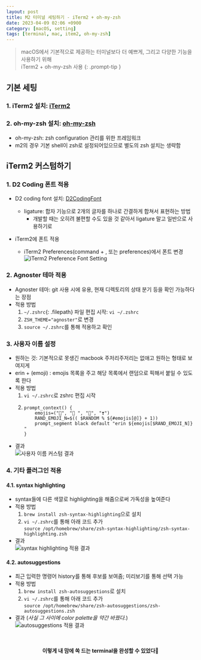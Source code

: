 ```yaml
---
layout: post
title: M2 터미널 세팅하기 - iTerm2 + oh-my-zsh
date: 2023-04-09 02:06 +0900
category: [macOS, setting]
tags: [terminal, mac, item2, oh-my-zsh]
---
```


> macOS에서 기본적으로 제공하는 터미널보다 더 예쁘게, 그리고 다양한 기능을 사용하기 위해   
 iTerm2 + oh-my-zsh 사용
{: .prompt-tip }

## 기본 세팅

### 1. iTerm2 설치: [iTerm2](https://iterm2.com)
### 2. oh-my-zsh 설치: [oh-my-zsh](https://ohmyz.sh/#install)
- oh-my-zsh: zsh configuration 관리를 위한 프레임워크
- m2의 경우 기본 shell이 zsh로 설정되어있으므로 별도의 zsh 설치는 생략함

## iTerm2 커스텀하기 

### 1. D2 Coding 폰트 적용 
- D2 coding font 설치: [D2CodingFont](https://github.com/naver/d2codingfont)
    - ligature: 합자 기능으로 2개의 글자를 하나로 간결하게 합쳐서 표현하는 방법
        - 개발할 때는 오히려 불편할 수도 있을 것 같아서 ligature 말고 일반으로 사용하기로

- iTerm2에 폰트 적용
    - iTerm2 Preferences(command + , 또는 preferences)에서 폰트 변경
    ![iTerm2 Preference Font Setting](/230734842-696a0bab-6069-48bb-9d83-8d065090f66e.png)


### 2. Agnoster 테마 적용
- Agnoster 테마: git 사용 시에 유용, 현재 디렉토리의 상태 분기 등을 확인 가능하다는 장점
- 적용 방법
    1. `~/.zshrc`{: .filepath} 파일 편집 시작: `vi ~/.zshrc`
    2. `ZSH_THEME="agnoster"`로 변경
    3. `source ~/.zshrc`를 통해 적용하고 확인


### 3. 사용자 이름 설정
- 원하는 것: 기본적으로 못생긴 macbook 주저리주저리는 없애고 원하는 형태로 보여지게
- erin + (emoji) : emojis 목록을 주고 해당 목록에서 랜덤으로 픽해서 붙일 수 있도록 한다
- 적용 방법
    1. `vi ~/.zshrc`로 zshrc 편집 시작
    2. 
        ```
       prompt_context() {
            emojis=("🦖", "🫠 ", "💎", "❣️")
            RAND_EMOJI_N=$(( $RANDOM % ${#emojis[@]} + 1))
            prompt_segment black default "erin ${emojis[$RAND_EMOJI_N]}  "
       }
        ```
- 결과
  <br />
    ![사용자 이름 커스텀 결과](/230735714-99708ef6-015d-4eb2-aeed-26f515cf463d.png)


### 4. 기타 플러그인 적용
#### 4.1. syntax highlighting 
- syntax들에 다른 색깔로 highlighting을 해줌으로써 가독성을 높여준다
- 적용 방법
    1. `brew install zsh-syntax-highlighting`으로 설치
    2. `vi ~/.zshrc`를 통해 아래 코드 추가  
        `source /opt/homebrew/share/zsh-syntax-highlighting/zsh-syntax-highlighting.zsh`
- 결과
    <br />
    ![syntax highlighting 적용 결과](/230735748-49f34fcd-8bb3-4549-bf5a-ab320c58182a.png)

#### 4.2. autosuggestions
- 최근 입력한 명령어 history를 통해 후보를 보여줌; 미리보기를 통해 선택 가능
- 적용 방법
    1. `brew install zsh-autosuggestions`로 설치
    2. `vi ~/.zshrc`를 통해 아래 코드 추가  
        `source /opt/homebrew/share/zsh-autosuggestions/zsh-autosuggestions.zsh`
- 결과 (*사실 그 사이에 color palette을 약간 바꿨다.*)
    <br />
    ![autosuggestions 적용 결과](/230735893-2813a251-0ff9-473a-997c-26fb98f04526.png)


<br />
<br />

<div align="center" style="font-weight: bold;">이렇게 내 맘에 쏙 드는 terminal을 완성할 수 있었다🩵</div>

